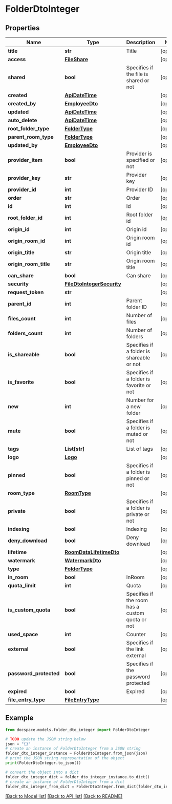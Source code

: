 # FolderDtoInteger


## Properties

Name | Type | Description | Notes
------------ | ------------- | ------------- | -------------
**title** | **str** | Title | [optional] 
**access** | [**FileShare**](FileShare.md) |  | [optional] 
**shared** | **bool** | Specifies if the file is shared or not | [optional] 
**created** | [**ApiDateTime**](ApiDateTime.md) |  | [optional] 
**created_by** | [**EmployeeDto**](EmployeeDto.md) |  | [optional] 
**updated** | [**ApiDateTime**](ApiDateTime.md) |  | [optional] 
**auto_delete** | [**ApiDateTime**](ApiDateTime.md) |  | [optional] 
**root_folder_type** | [**FolderType**](FolderType.md) |  | [optional] 
**parent_room_type** | [**FolderType**](FolderType.md) |  | [optional] 
**updated_by** | [**EmployeeDto**](EmployeeDto.md) |  | [optional] 
**provider_item** | **bool** | Provider is specified or not | [optional] 
**provider_key** | **str** | Provider key | [optional] 
**provider_id** | **int** | Provider ID | [optional] 
**order** | **str** | Order | [optional] 
**id** | **int** | Id | [optional] 
**root_folder_id** | **int** | Root folder id | [optional] 
**origin_id** | **int** | Origin id | [optional] 
**origin_room_id** | **int** | Origin room id | [optional] 
**origin_title** | **str** | Origin title | [optional] 
**origin_room_title** | **str** | Origin room title | [optional] 
**can_share** | **bool** | Can share | [optional] 
**security** | [**FileDtoIntegerSecurity**](FileDtoIntegerSecurity.md) |  | [optional] 
**request_token** | **str** |  | [optional] 
**parent_id** | **int** | Parent folder ID | [optional] 
**files_count** | **int** | Number of files | [optional] 
**folders_count** | **int** | Number of folders | [optional] 
**is_shareable** | **bool** | Specifies if a folder is shareable or not | [optional] 
**is_favorite** | **bool** | Specifies if a folder is favorite or not | [optional] 
**new** | **int** | Number for a new folder | [optional] 
**mute** | **bool** | Specifies if a folder is muted or not | [optional] 
**tags** | **List[str]** | List of tags | [optional] 
**logo** | [**Logo**](Logo.md) |  | [optional] 
**pinned** | **bool** | Specifies if a folder is pinned or not | [optional] 
**room_type** | [**RoomType**](RoomType.md) |  | [optional] 
**private** | **bool** | Specifies if a folder is private or not | [optional] 
**indexing** | **bool** | Indexing | [optional] 
**deny_download** | **bool** | Deny download | [optional] 
**lifetime** | [**RoomDataLifetimeDto**](RoomDataLifetimeDto.md) |  | [optional] 
**watermark** | [**WatermarkDto**](WatermarkDto.md) |  | [optional] 
**type** | [**FolderType**](FolderType.md) |  | [optional] 
**in_room** | **bool** | InRoom | [optional] 
**quota_limit** | **int** | Quota | [optional] 
**is_custom_quota** | **bool** | Specifies if the room has a custom quota or not | [optional] 
**used_space** | **int** | Counter | [optional] 
**external** | **bool** | Specifies if the link external | [optional] 
**password_protected** | **bool** | Specifies if the password protected | [optional] 
**expired** | **bool** | Expired | [optional] 
**file_entry_type** | [**FileEntryType**](FileEntryType.md) |  | [optional] 

## Example

```python
from docspace.models.folder_dto_integer import FolderDtoInteger

# TODO update the JSON string below
json = "{}"
# create an instance of FolderDtoInteger from a JSON string
folder_dto_integer_instance = FolderDtoInteger.from_json(json)
# print the JSON string representation of the object
print(FolderDtoInteger.to_json())

# convert the object into a dict
folder_dto_integer_dict = folder_dto_integer_instance.to_dict()
# create an instance of FolderDtoInteger from a dict
folder_dto_integer_from_dict = FolderDtoInteger.from_dict(folder_dto_integer_dict)
```
[[Back to Model list]](../README.md#documentation-for-models) [[Back to API list]](../README.md#documentation-for-api-endpoints) [[Back to README]](../README.md)


